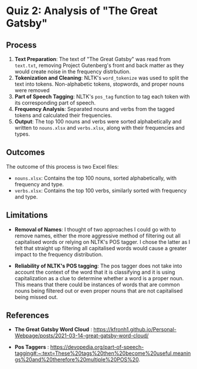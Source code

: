 # Quiz 2: Analysis of "The Great Gatsby"

## Process
1. **Text Preparation**: The text of "The Great Gatsby" was read from `text.txt`, removing Project Gutenberg's front and back matter as they would create noise in the frequency distrbution.
2. **Tokenization and Cleaning**: NLTK's `word_tokenize` was used to split the text into tokens. Non-alphabetic tokens, stopwords, and proper nouns were removed 
3. **Part of Speech Tagging**: NLTK's `pos_tag` function to tag each token with its corresponding part of speech.
4. **Frequency Analysis**: Separated nouns and verbs from the tagged tokens and calculated their frequencies.
5. **Output**: The top 100 nouns and verbs were sorted alphabetically and written to `nouns.xlsx` and `verbs.xlsx`, along with their frequencies and types.

## Outcomes
The outcome of this process is two Excel files:
- `nouns.xlsx`: Contains the top 100 nouns, sorted alphabetically, with frequency and type.
- `verbs.xlsx`: Contains the top 100 verbs, similarly sorted with frequency and type.

## Limitations
- **Removal of Names**: I thought of two approaches I could go with to remove names, either the more aggressive method of filtering out all capitalised words or relying on NLTK's POS tagger. I chose the latter as I felt that straight up filtering all capitalised words would cause a greater impact to the frequency distribution.

- **Reliability of NLTK's POS tagging**: The pos tagger does not take into account the context of the word that it is classifying and it is using capitalization as a clue to determine whether a word is a proper noun. This means that there could be instances of words that are common nouns being filtered out or even proper nouns that are not capitalised being missed out.


## References
- **The Great Gatsby Word Cloud** : https://kfronh1.github.io/Personal-Webpage/posts/2021-03-14-great-gatsby-word-cloud/

- **Pos Taggers** : https://devopedia.org/part-of-speech-tagging#:~:text=These%20tags%20then%20become%20useful,meanings%20and%20therefore%20multiple%20POS%20.
